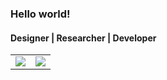 ### Hello world!
#### Designer | Researcher | Developer

<table>
<tr>
<td>
  
  <a href="https://github.com/ozanyetkin/github-readme-stats">
    <img align="center" src="https://github-readme-stats.vercel.app/api?username=ozanyetkin&hide=contribs,issues&count_private=true&theme=dark"#gh-dark-mode-only />
  </a>

</td>
<td>

  <a href="https://github.com/ozanyetkin/github-readme-stats">
    <img align="center" src="https://github-readme-stats.vercel.app/api/top-langs/?username=ozanyetkin&hide=dart&langs_count=6&layout=compact" />
  </a>

</td>
</tr>
</table>

<!--
**ozanyetkin/ozanyetkin** is a ✨ _special_ ✨ repository because its `README.md` (this file) appears on your GitHub profile.

Here are some ideas to get you started:

- 🔭 I’m currently working on ...
- 🌱 I’m currently learning ...
- 👯 I’m looking to collaborate on ...
- 🤔 I’m looking for help with ...
- 💬 Ask me about ...
- 📫 How to reach me: ...
- 😄 Pronouns: ...
- ⚡ Fun fact: ...
-->
